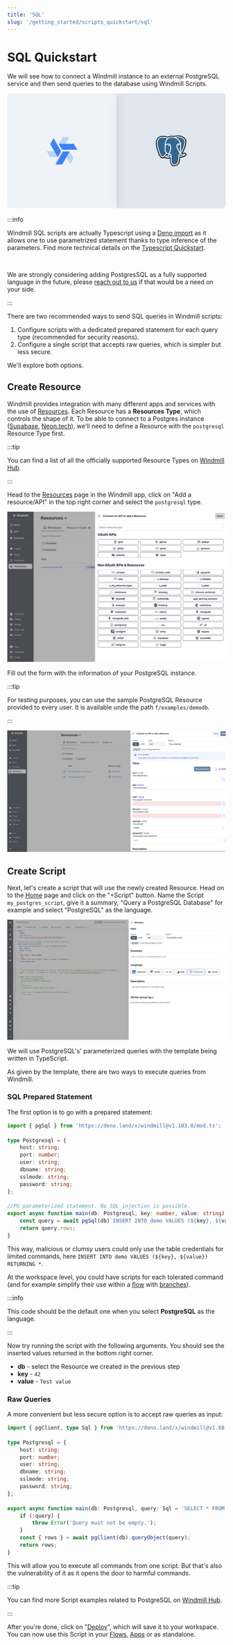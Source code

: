 ```yaml
---
title: 'SQL'
slug: '/getting_started/scripts_quickstart/sql'
---
```


# SQL Quickstart

We will see how to connect a Windmill instance to an external PostgreSQL
service and then send queries to the database using Windmill Scripts.

![Integration between PostgreSQL and Windmill](../../../assets/integrations/psql-0-header.png 'Connect a PostgreSQL instance with Windmill')

:::info

Windmill SQL scripts are actually Typescript using a [Deno import](https://deno.land/x/windmill@v1.103.0/mod.ts) as it allows one to use parametrized statement thanks to type inference of the parameters. Find more technical details on the [Typescript Quickstart](../1_typescript_quickstart/index.md).

<br/>

We are strongly considering adding PostgresSQL as a fully supported language in the future, please [reach out to us](../../../misc/6_getting_help/index.md) if that would be a need on your side.

:::

There are two recommended ways to send SQL queries in Windmill scripts:

1. Configure scripts with a dedicated prepared statement for each query type (recommended for security reasons).
2. Configure a single script that accepts raw queries, which is simpler but less secure.

We'll explore both options.

## Create Resource

Windmill provides integration with many different apps and services with the use
of [Resources][docs-resources]. Each Resource has a **Resources Type**, which
controls the shape of it. To be able to connect to a Postgres instance ([Supabase](../../../integrations/supabase.md), [Neon.tech](../../../integrations/neon.md)), we'll need to define a Resource with the `postgresql` Resource Type first.

:::tip

You can find a list of all the officially supported Resource Types on
[Windmill Hub][hub-resources].

:::

Head to the <a href="https://app.windmill.dev/resources" rel="nofollow">Resources</a> page in the Windmill app, click on
"Add a resource/API" in the top right corner and select the `postgresql` type.

![Select Resource Type](../../../assets/integrations/psql-1-resources.png)

Fill out the form with the information of your PostgreSQL instance.

:::tip

For testing purposes, you can use the sample PostgreSQL Resource provided to
every user. It is available unde the path `f/examples/demodb`.

:::

![Paste in Resource Values](../../../assets/integrations/psql-2-postgres-rt.png)

## Create Script

Next, let's create a script that will use the newly created Resource. Head on to
the <a href="https://app.windmill.dev/" rel="nofollow">Home</a> page and click on the "+Script" button. Name the Script
`my_postgres_script`, give it a summary, "Query a PostgreSQL Database" for
example and select "PostgreSQL" as the language.

![Script creation first step](../../../assets/integrations/psql-3-script-creation.png)

We will use PostgreSQL's' parameterized queries with the template being written in
TypeScript.

As given by the template, there are two ways to execute queries from Windmill.

### SQL Prepared Statement

The first option is to go with a prepared statement:

```typescript
import { pgSql } from 'https://deno.land/x/windmill@v1.103.0/mod.ts';

type Postgresql = {
	host: string;
	port: number;
	user: string;
	dbname: string;
	sslmode: string;
	password: string;
};

//PG parameterized statement. No SQL injection is possible.
export async function main(db: Postgresql, key: number, value: string) {
	const query = await pgSql(db)`INSERT INTO demo VALUES (${key}, ${value}) RETURNING *`;
	return query.rows;
}
```

This way, malicious or clumsy users could only use the table credentials for limited commands, here `INSERT INTO demo VALUES (${key}, ${value}) RETURNING *`.

At the workspace level, you could have scripts for each tolerated command (and for example simplify their use within a [flow](../../6_flows_quickstart/index.md) with [branches](../../../flows/13_flow_branches.md)).

:::info

This code should be the default one when you select **PostgreSQL** as the
language.

:::

Now try running the script with the following arguments. You should see the
inserted values returned in the bottom right corner.

- **db** - select the Resource we created in the previous step
- **key** - `42`
- **value** - `Test value`

### Raw Queries

A more convenient but less secure option is to accept raw queries as input:

```typescript
import { pgClient, type Sql } from 'https://deno.land/x/windmill@v1.88.1/mod.ts';

type Postgresql = {
	host: string;
	port: number;
	user: string;
	dbname: string;
	sslmode: string;
	password: string;
};

export async function main(db: Postgresql, query: Sql = 'SELECT * FROM demo;') {
	if (!query) {
		throw Error('Query must not be empty.');
	}
	const { rows } = await pgClient(db).queryObject(query);
	return rows;
}
```

This will allow you to execute all commands from one script. But that's also the vulnerability of it as it opens the door to harmful commands.

:::tip

You can find more Script examples related to PostgreSQL on
[Windmill Hub][hub-examples].

:::

After you're done, click on "[Deploy](../../../core_concepts/0_draft_and_deploy/index.md)", which will save it to your workspace. You can now use this Script in your [Flows][docs-flows], [Apps][docs-apps] or as standalone.

<!-- Links -->

[hub-resources]: https://hub.windmill.dev/resources
[hub-examples]: https://hub.windmill.dev/integrations/postgresql
[docs-resources]: /docs/core_concepts/resources_and_types
[docs-path]: /docs/reference#path
[docs-flows]: /docs/getting_started/flows_quickstart
[docs-apps]: /docs/getting_started/apps_quickstart
